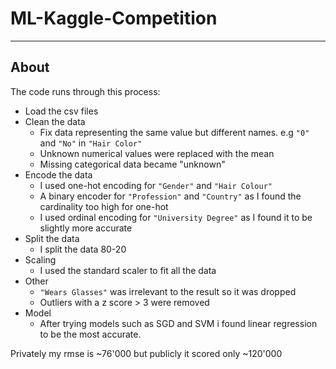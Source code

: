 # ML-Kaggle-Competition

---

## About

The code runs through this process:

* Load the csv files
* Clean the data
  * Fix data representing the same value but different names. e.g `"0"` and `"No"` in `"Hair Color"`
  * Unknown numerical values were replaced with the mean
  * Missing categorical data became "unknown"
* Encode the data
  * I used one-hot encoding for `"Gender"` and `"Hair Colour"`
  * A binary encoder for `"Profession"` and `"Country"` as I found the cardinality too high for one-hot
  * I used ordinal encoding for `"University Degree"` as I found it to be slightly more accurate
* Split the data
  * I split the data 80-20
* Scaling
  * I used the standard scaler to fit all the data
* Other
  * `"Wears Glasses"` was irrelevant to the result so it was dropped
  * Outliers with a z score > 3 were removed
* Model
  * After trying models such as SGD and SVM i found linear regression to be the most accurate.

Privately my rmse is ~76'000 but publicly it scored only ~120'000
